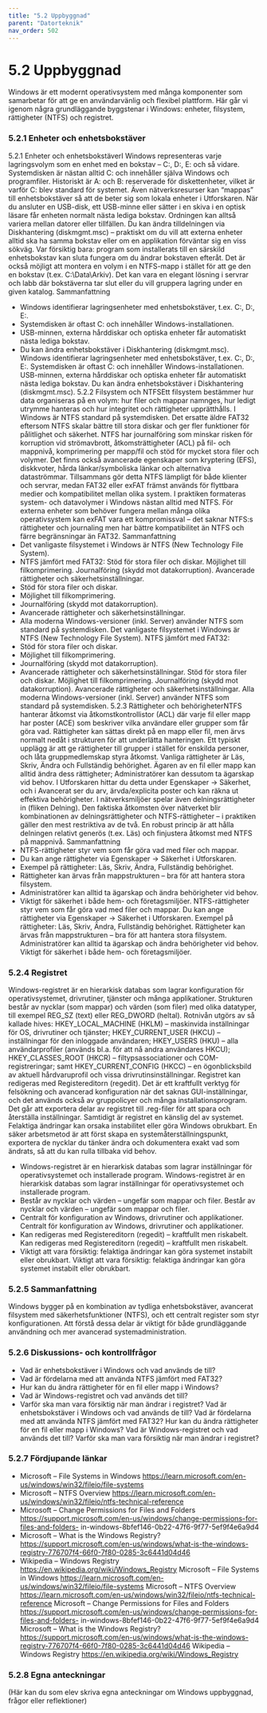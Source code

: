 ```yaml
---
title: "5.2 Uppbyggnad"
parent: "Datorteknik"
nav_order: 502
---
```


# 5.2 Uppbyggnad

Windows är ett modernt operativsystem med många komponenter som samarbetar för att ge en användarvänlig och flexibel plattform. Här går vi igenom några grundläggande byggstenar i Windows: enheter, filsystem, rättigheter (NTFS) och registret.
### 5.2.1 Enheter och enhetsbokstäver
5.2.1 Enheter och enhetsbokstäverI Windows representeras varje lagringsvolym som en enhet med en bokstav – C:, D:, E: och så vidare. Systemdisken är nästan alltid C: och innehåller själva Windows och programfiler. Historiskt är A: och B: reserverade för diskettenheter, vilket är varför C: blev standard för systemet. Även nätverksresurser kan “mappas” till enhetsbokstäver så att de beter sig som lokala enheter i Utforskaren.
När du ansluter en USB-disk, ett USB-minne eller sätter i en skiva i en optisk läsare får enheten normalt nästa lediga bokstav. Ordningen kan alltså variera mellan datorer eller tillfällen. Du kan ändra tilldelningen via Diskhantering (diskmgmt.msc) – praktiskt om du vill att externa enheter alltid ska ha samma bokstav eller om en applikation förväntar sig en viss sökväg. Var försiktig bara: program som installerats till en särskild enhetsbokstav kan sluta fungera om du ändrar bokstaven efteråt.
Det är också möjligt att montera en volym i en NTFS-mapp i stället för att ge den en bokstav (t.ex. C:\Data\Arkiv). Det kan vara en elegant lösning i servrar och labb där bokstäverna tar slut eller du vill gruppera lagring under en given katalog.
Sammanfattning
- Windows identifierar lagringsenheter med enhetsbokstäver, t.ex. C:, D:, E:.
- Systemdisken är oftast C: och innehåller Windows-installationen.
- USB-minnen, externa hårddiskar och optiska enheter får automatiskt nästa lediga bokstav.
- Du kan ändra enhetsbokstäver i Diskhantering (diskmgmt.msc).
Windows identifierar lagringsenheter med enhetsbokstäver, t.ex. C:, D:, E:.
Systemdisken är oftast C: och innehåller Windows-installationen.
USB-minnen, externa hårddiskar och optiska enheter får automatiskt nästa lediga bokstav.
Du kan ändra enhetsbokstäver i Diskhantering (diskmgmt.msc).
5.2.2 Filsystem och NTFSEtt filsystem bestämmer hur data organiseras på en volym: hur filer och mappar namnges, hur ledigt utrymme hanteras och hur integritet och rättigheter upprätthålls. I Windows är NTFS standard på systemdisken. Det ersatte äldre FAT32 eftersom NTFS skalar bättre till stora diskar och ger fler funktioner för pålitlighet och säkerhet.
NTFS har journalföring som minskar risken för korruption vid strömavbrott, åtkomsträttigheter (ACL) på fil- och mappnivå, komprimering per mapp/fil och stöd för mycket stora filer och volymer. Det finns också avancerade egenskaper som kryptering (EFS), diskkvoter, hårda länkar/symboliska länkar och alternativa dataströmmar. Tillsammans gör detta NTFS lämpligt för både klienter och servrar, medan FAT32 eller exFAT främst används för flyttbara medier och kompatibilitet mellan olika system.
I praktiken formateras system- och datavolymer i Windows nästan alltid med NTFS. För externa enheter som behöver fungera mellan många olika operativsystem kan exFAT vara ett kompromissval – det saknar NTFS:s rättigheter och journaling men har bättre kompatibilitet än NTFS och färre begränsningar än FAT32.
Sammanfattning
- Det vanligaste filsystemet i Windows är NTFS (New Technology File System).
- NTFS jämfört med FAT32: Stöd för stora filer och diskar. Möjlighet till filkomprimering. Journalföring (skydd mot datakorruption). Avancerade rättigheter och säkerhetsinställningar.
- Stöd för stora filer och diskar.
- Möjlighet till filkomprimering.
- Journalföring (skydd mot datakorruption).
- Avancerade rättigheter och säkerhetsinställningar.
- Alla moderna Windows-versioner (inkl. Server) använder NTFS som standard på systemdisken.
Det vanligaste filsystemet i Windows är NTFS (New Technology File System).
NTFS jämfört med FAT32:
- Stöd för stora filer och diskar.
- Möjlighet till filkomprimering.
- Journalföring (skydd mot datakorruption).
- Avancerade rättigheter och säkerhetsinställningar.
Stöd för stora filer och diskar.
Möjlighet till filkomprimering.
Journalföring (skydd mot datakorruption).
Avancerade rättigheter och säkerhetsinställningar.
Alla moderna Windows-versioner (inkl. Server) använder NTFS som standard på systemdisken.
5.2.3 Rättigheter och behörigheterNTFS hanterar åtkomst via åtkomstkontrollistor (ACL) där varje fil eller mapp har poster (ACE) som beskriver vilka användare eller grupper som får göra vad. Rättigheter kan sättas direkt på en mapp eller fil, men ärvs normalt nedåt i strukturen för att underlätta hanteringen. Ett typiskt upplägg är att ge rättigheter till grupper i stället för enskilda personer, och låta gruppmedlemskap styra åtkomst.
Vanliga rättigheter är Läs, Skriv, Ändra och Fullständig behörighet. Ägaren av en fil eller mapp kan alltid ändra dess rättigheter; Administratörer kan dessutom ta ägarskap vid behov. I Utforskaren hittar du detta under Egenskaper → Säkerhet, och i Avancerat ser du arv, ärvda/explicita poster och kan räkna ut effektiva behörigheter.
I nätverksmiljöer spelar även delningsrättigheter in (fliken Delning). Den faktiska åtkomsten över nätverket blir kombinationen av delningsrättigheter och NTFS-rättigheter – i praktiken gäller den mest restriktiva av de två. En robust princip är att hålla delningen relativt generös (t.ex. Läs) och finjustera åtkomst med NTFS på mappnivå.
Sammanfattning
- NTFS-rättigheter styr vem som får göra vad med filer och mappar.
- Du kan ange rättigheter via Egenskaper → Säkerhet i Utforskaren.
- Exempel på rättigheter: Läs, Skriv, Ändra, Fullständig behörighet.
- Rättigheter kan ärvas från mappstrukturen – bra för att hantera stora filsystem.
- Administratörer kan alltid ta ägarskap och ändra behörigheter vid behov.
- Viktigt för säkerhet i både hem- och företagsmiljöer.
NTFS-rättigheter styr vem som får göra vad med filer och mappar.
Du kan ange rättigheter via Egenskaper → Säkerhet i Utforskaren.
Exempel på rättigheter: Läs, Skriv, Ändra, Fullständig behörighet.
Rättigheter kan ärvas från mappstrukturen – bra för att hantera stora filsystem.
Administratörer kan alltid ta ägarskap och ändra behörigheter vid behov.
Viktigt för säkerhet i både hem- och företagsmiljöer.
### 5.2.4 Registret
Windows-registret är en hierarkisk databas som lagrar konfiguration för operativsystemet, drivrutiner, tjänster och många applikationer. Strukturen består av nycklar (som mappar) och värden (som filer) med olika datatyper, till exempel REG_SZ (text) eller REG_DWORD (heltal). Rotnivån utgörs av så kallade hives: HKEY_LOCAL_MACHINE (HKLM) – maskinvida inställningar för OS, drivrutiner och tjänster; HKEY_CURRENT_USER (HKCU) – inställningar för den inloggade användaren; HKEY_USERS (HKU) – alla användarprofiler (används bl.a. för att nå andra användares HKCU); HKEY_CLASSES_ROOT (HKCR) – filtypsassociationer och COM-registreringar; samt HKEY_CURRENT_CONFIG (HKCC) – en ögonblicksbild av aktuell hårdvaruprofil och vissa drivrutinsinställningar.
Registret kan redigeras med Registereditorn (regedit). Det är ett kraftfullt verktyg för felsökning och avancerad konfiguration när det saknas GUI-inställningar, och det används också av gruppolicyer och många installationsprogram. Det går att exportera delar av registret till .reg-filer för att spara och återställa inställningar.
Samtidigt är registret en känslig del av systemet. Felaktiga ändringar kan orsaka instabilitet eller göra Windows obrukbart. En säker arbetsmetod är att först skapa en systemåterställningspunkt, exportera de nycklar du tänker ändra och dokumentera exakt vad som ändrats, så att du kan rulla tillbaka vid behov.
- Windows-registret är en hierarkisk databas som lagrar inställningar för operativsystemet och installerade program.
Windows-registret är en hierarkisk databas som lagrar inställningar för operativsystemet och installerade program.
- Består av nycklar och värden – ungefär som mappar och filer.
Består av nycklar och värden – ungefär som mappar och filer.
- Centralt för konfiguration av Windows, drivrutiner och applikationer.
Centralt för konfiguration av Windows, drivrutiner och applikationer.
- Kan redigeras med Registereditorn (regedit) – kraftfullt men riskabelt.
Kan redigeras med Registereditorn (regedit) – kraftfullt men riskabelt.
- Viktigt att vara försiktig: felaktiga ändringar kan göra systemet instabilt eller obrukbart.
Viktigt att vara försiktig: felaktiga ändringar kan göra systemet instabilt eller obrukbart.
### 5.2.5 Sammanfattning
Windows bygger på en kombination av tydliga enhetsbokstäver, avancerat filsystem med säkerhetsfunktioner (NTFS), och ett centralt register som styr konfigurationen. Att förstå dessa delar är viktigt för både grundläggande användning och mer avancerad systemadministration.
### 5.2.6 Diskussions- och kontrollfrågor
- Vad är enhetsbokstäver i Windows och vad används de till?
- Vad är fördelarna med att använda NTFS jämfört med FAT32?
- Hur kan du ändra rättigheter för en fil eller mapp i Windows?
- Vad är Windows-registret och vad används det till?
- Varför ska man vara försiktig när man ändrar i registret?
Vad är enhetsbokstäver i Windows och vad används de till?
Vad är fördelarna med att använda NTFS jämfört med FAT32?
Hur kan du ändra rättigheter för en fil eller mapp i Windows?
Vad är Windows-registret och vad används det till?
Varför ska man vara försiktig när man ändrar i registret?
### 5.2.7 Fördjupande länkar
- Microsoft – File Systems in Windows https://learn.microsoft.com/en-us/windows/win32/fileio/file-systems
- Microsoft – NTFS Overview https://learn.microsoft.com/en-us/windows/win32/fileio/ntfs-technical-reference
- Microsoft – Change Permissions for Files and Folders https://support.microsoft.com/en-us/windows/change-permissions-for-files-and-folders- in-windows-8bfef146-0b22-47f6-9f77-5ef9f4e6a9d4
- Microsoft – What is the Windows Registry? https://support.microsoft.com/en-us/windows/what-is-the-windows-registry-776707f4-66f0-7f80-0285-3c6441d04d46
- Wikipedia – Windows Registry https://en.wikipedia.org/wiki/Windows_Registry
Microsoft – File Systems in Windows https://learn.microsoft.com/en-us/windows/win32/fileio/file-systems
Microsoft – NTFS Overview https://learn.microsoft.com/en-us/windows/win32/fileio/ntfs-technical-reference
Microsoft – Change Permissions for Files and Folders https://support.microsoft.com/en-us/windows/change-permissions-for-files-and-folders- in-windows-8bfef146-0b22-47f6-9f77-5ef9f4e6a9d4
Microsoft – What is the Windows Registry? https://support.microsoft.com/en-us/windows/what-is-the-windows-registry-776707f4-66f0-7f80-0285-3c6441d04d46
Wikipedia – Windows Registry https://en.wikipedia.org/wiki/Windows_Registry
### 5.2.8 Egna anteckningar
(Här kan du som elev skriva egna anteckningar om Windows uppbyggnad, frågor eller reflektioner)